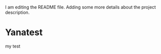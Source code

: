 I am editing the README file. Adding some more details about the project description.
# Yanatest
my test
